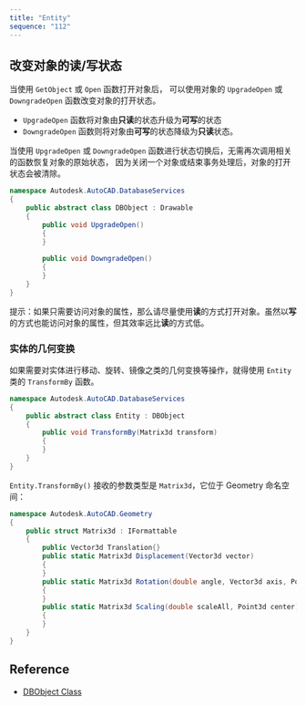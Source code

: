 ```yaml
---
title: "Entity"
sequence: "112"
---
```


## 改变对象的读/写状态

当使用 `GetObject` 或 `Open` 函数打开对象后，
可以使用对象的 `UpgradeOpen` 或 `DowngradeOpen` 函数改变对象的打开状态。

- `UpgradeOpen` 函数将对象由**只读**的状态升级为**可写**的状态
- `DowngradeOpen` 函数则将对象由**可写**的状态降级为**只读**状态。

当使用 `UpgradeOpen` 或 `DowngradeOpen` 函数进行状态切换后，无需再次调用相关的函数恢复对象的原始状态，
因为关闭一个对象或结束事务处理后，对象的打开状态会被清除。

```csharp
namespace Autodesk.AutoCAD.DatabaseServices
{
    public abstract class DBObject : Drawable
    {
        public void UpgradeOpen()
        {
        }
        
        public void DowngradeOpen()
        {
        }
    }
}
```

提示：如果只需要访问对象的属性，那么请尽量使用**读**的方式打开对象。虽然以**写**的方式也能访问对象的属性，但其效率远比**读**的方式低。

### 实体的几何变换

如果需要对实体进行移动、旋转、镜像之类的几何变换等操作，就得使用 `Entity` 类的 `TransformBy` 函数。

```csharp
namespace Autodesk.AutoCAD.DatabaseServices
{
    public abstract class Entity : DBObject
    {
        public void TransformBy(Matrix3d transform)
        {
        }
    }
}
```

`Entity.TransformBy()` 接收的参数类型是 `Matrix3d`，它位于 Geometry 命名空间：

```csharp
namespace Autodesk.AutoCAD.Geometry
{
    public struct Matrix3d : IFormattable
    {
        public Vector3d Translation{}
        public static Matrix3d Displacement(Vector3d vector)
        {
        }
        public static Matrix3d Rotation(double angle, Vector3d axis, Point3d center)
        {
        }
        public static Matrix3d Scaling(double scaleAll, Point3d center)
        {
        }
    }
}
```

## Reference

- [DBObject Class](https://help.autodesk.com/view/OARX/2024/ENU/?guid=OARX-ManagedRefGuide-Autodesk_AutoCAD_DatabaseServices_DBObject)

